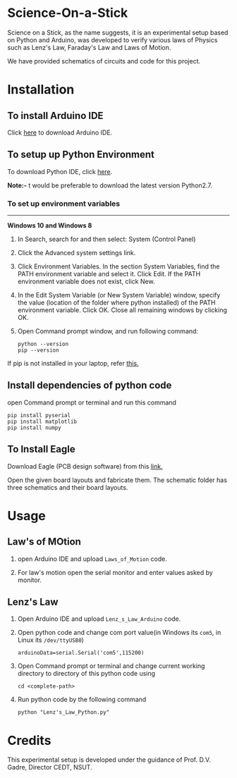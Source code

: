 # Science-On-a-Stick
Science on a Stick, as the name suggests, it is an experimental setup based on Python and Arduino, was developed to verify various laws of Physics such as Lenz's Law, Faraday's Law and Laws of Motion.

We have provided schematics of circuits and code for this project.

# Installation

## To install Arduino IDE
Click [here](https://www.arduino.cc/en/Main/Software) to download Arduino IDE.

## To setup up Python Environment
To download Python IDE, click [here](https://www.python.org/downloads/release/python-2715/).

**Note:-** t would be preferable to download the latest version Python2.7.

### To set up environment variables
----
**Windows 10 and Windows 8**

1. In Search, search for and then select: System (Control Panel)

2. Click the Advanced system settings link.

3. Click Environment Variables. In the section System Variables, find the PATH environment variable and select it. Click Edit. If the PATH environment variable does not exist, click New.

4. In the Edit System Variable (or New System Variable) window, specify the value (location of the folder where python installed) of the PATH environment variable. Click OK. Close all remaining windows by clicking OK.

5. Open Command prompt window, and run following command:
    
       python --version
       pip --version
       
 If pip is not installed in your laptop, refer [this.](https://github.com/pypa/get-pip)
## Install dependencies of python code
open Command prompt or terminal and run this command
    
    pip install pyserial
    pip install matplotlib
    pip install numpy

## To Install Eagle
Download Eagle (PCB design software) from this [link.](https://www.autodesk.in/products/eagle/free-download?referrer=%2Fproducts%2Feagle%2Ffree-download)

Open the given board layouts and fabricate them. The schematic folder has three schematics and their board layouts. 

# Usage
## Law's of MOtion
1. open Arduino IDE and upload `Laws_of_Motion` code.

2. For law's motion open the serial monitor and enter values asked by monitor.

## Lenz's Law
1. Open Arduino IDE and upload `Lenz_s_Law_Arduino` code.
2. Open python code and change com port value(in Windows its `com5`, in Linux its `/dev/ttyUSB0`)
    
       arduinoData=serial.Serial('com5',115200)
3. Open Command prompt or terminal and  change current working directory to directory of this python code using
         
       cd <complete-path>
4. Run python code by the following command

       python "Lenz's_Law_Python.py"
       
# Credits
This experimental setup is developed under the guidance of Prof. D.V. Gadre, Director CEDT, NSUT.


